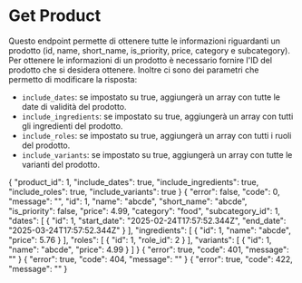 # Get Product

Questo endpoint permette di ottenere tutte le informazioni riguardanti un prodotto (id, name, short_name, is_priority, 
price, category e subcategory). Per ottenere le informazioni di un prodotto è necessario fornire l'ID del prodotto che 
si desidera ottenere. Inoltre ci sono dei parametri che permetto di modificare la risposta:
- `include_dates`: se impostato su true, aggiungerà un array con tutte le date di validità del prodotto.
- `include_ingredients`: se impostato su true, aggiungerà un array con tutti gli ingredienti del prodotto.
- `include_roles`: se impostato su true, aggiungerà un array con tutti i ruoli del prodotto.
- `include_variants`: se impostato su true, aggiungerà un array con tutte le varianti del prodotto.

<api-endpoint openapi-path="./../openapi.yaml" endpoint="/products/{product_id}" method="get">
    <request>
        <sample lang="JSON" title="Payload">
            {
                "product_id": 1,
                "include_dates": true,
                "include_ingredients": true,
                "include_roles": true,
                "include_variants": true
            }
        </sample>
    </request>
    <response type="200">
        <sample lang="JSON">
            {
                "error": false,
                "code": 0,
                "message": "",
                "id": 1,
                "name": "abcde",
                "short_name": "abcde",
                "is_priority": false,
                "price": 4.99,
                "category": "food",
                "subcategory_id": 1,
                "dates": [
                    {
                        "id": 1,
                        "start_date": "2025-02-24T17:57:52.344Z",
                        "end_date": "2025-03-24T17:57:52.344Z"
                    }
                ],
                "ingredients": [
                    {
                        "id": 1,
                        "name": "abcde",
                        "price": 5.76
                    }
                ],
                "roles": [
                    {
                        "id": 1,
                        "role_id": 2
                    }
                ],
                "variants": [
                    {
                        "id": 1,
                        "name": "abcde",
                        "price": 4.99
                    }
                ]
            }
        </sample>
    </response>
    <response type="401">
        <sample lang="JSON">
            {
                "error": true,
                "code": 401,
                "message": ""
            }
        </sample>
    </response>
    <response type="404">
        <sample lang="JSON">
            {
                "error": true,
                "code": 404,
                "message": ""
            }
        </sample>
    </response>
    <response type="422">
        <sample lang="JSON">
            {
                "error": true,
                "code": 422,
                "message": ""
            }
        </sample>
    </response>
</api-endpoint>
